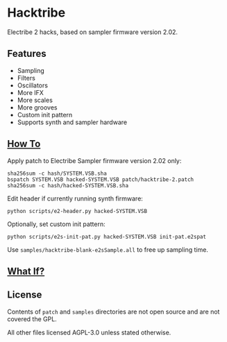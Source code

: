 # Hacktribe
Electribe 2 hacks, based on sampler firmware version 2.02.

## Features
- Sampling
- Filters
- Oscillators
- More IFX
- More scales
- More grooves
- Custom init pattern
- Supports synth and sampler hardware


## [How To](../../wiki/firmware-patch)

Apply patch to Electribe Sampler firmware version 2.02 only:

    sha256sum -c hash/SYSTEM.VSB.sha
    bspatch SYSTEM.VSB hacked-SYSTEM.VSB patch/hacktribe-2.patch
    sha256sum -c hash/hacked-SYSTEM.VSB.sha

Edit header if currently running synth firmware:
    
    python scripts/e2-header.py hacked-SYSTEM.VSB

Optionally, set custom init pattern:

    python scripts/e2s-init-pat.py hacked-SYSTEM.VSB init-pat.e2spat


Use `samples/hacktribe-blank-e2sSample.all` to free up sampling time.

## [What If?](../../wiki/debrick)

## License
Contents of `patch` and `samples` directories are not open source and are not covered the GPL.

All other files licensed AGPL-3.0 unless stated otherwise.
